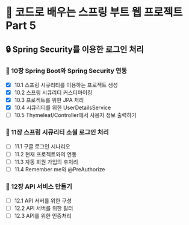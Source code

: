 # 📖 코드로 배우는 스프링 부트 웹 프로젝트 Part 5

## 🔒 Spring Security를 이용한 로그인 처리

### 🔑 10장 Spring Boot와 Spring Security 연동
- [X] 10.1 스프링 시큐리티를 이용하는 프로젝트 생성
- [X] 10.2 스프링 시큐리티 커스터마이징
- [X] 10.3 프로젝트를 위한 JPA 처리
- [X] 10.4 시큐리티를 위한 UserDetailsService
- [ ] 10.5 Thymeleaf/Controller에서 사용자 정보 출력하기

### 🔑 11장 스프링 시큐리티 소셜 로그인 처리
- [ ] 11.1 구글 로그인 시나리오
- [ ] 11.2 현재 프로젝트와의 연동
- [ ] 11.3 자동 회원 가입의 후처리
- [ ] 11.4 Remember me와 @PreAuthorize

### 🔑 12장 API 서비스 만들기
- [ ] 12.1 API 서버를 위한 구성
- [ ] 12.2 API 서버를 위한 필터
- [ ] 12.3 API를 위한 인증처리

